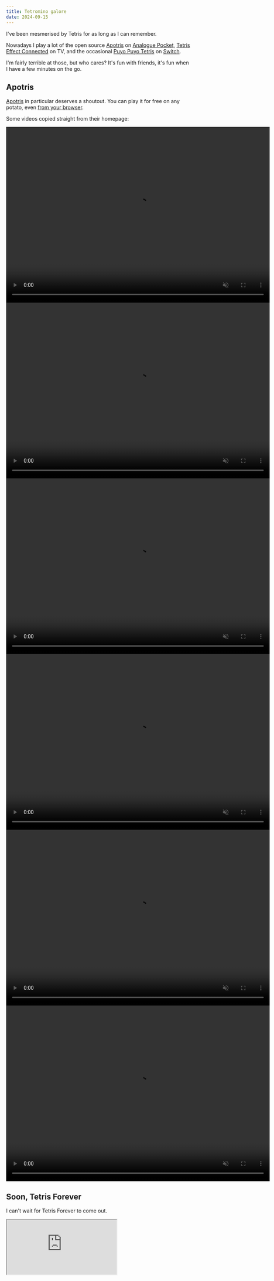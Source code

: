 ```yaml
---
title: Tetromino galore
date: 2024-09-15
---
```


I've been mesmerised by Tetris for as long as I can remember.

Nowadays I play a lot of the open source [Apotris](https://akouzoukos.com/apotris/) on [Analogue Pocket](https://www.analogue.co/pocket/),
[Tetris Effect Connected](https://www.tetriseffect.game/) on TV, and
the occasional [Puyo Puyo Tetris](https://puyo.sega.com/tetris/) on [Switch](https://www.nintendo.com/switch/).

I'm fairly terrible at those, but who cares? It's fun with friends, it's fun when I have a few minutes on the go.

## Apotris

[Apotris](https://akouzoukos.com/apotris/) in particular deserves a shoutout.
You can play it for free on any potato, even [from your browser](https://akouzoukos.com/apotris/play/).

Some videos copied straight from their homepage:

[<video class="half" width="720" height="480" src="/assets/apotris/demo1.webm" autoplay muted loop></video>](/assets/apotris/demo1.webm)
[<video class="half" width="720" height="480" src="/assets/apotris/demo2.webm" autoplay muted loop></video>](/assets/apotris/demo2.webm)
[<video class="half" width="720" height="480" src="/assets/apotris/demo3.webm" autoplay muted loop></video>](/assets/apotris/demo3.webm)
[<video class="half" width="720" height="480" src="/assets/apotris/demo4.webm" autoplay muted loop></video>](/assets/apotris/demo4.webm)
[<video class="half" width="720" height="480" src="/assets/apotris/demo5.webm" autoplay muted loop></video>](/assets/apotris/demo5.webm)
[<video class="half" width="720" height="480" src="/assets/apotris/demo6.webm" autoplay muted loop></video>](/assets/apotris/demo6.webm)

## Soon, Tetris Forever

I can't wait for Tetris Forever to come out.

<p><iframe
  loading="lazy"
  src="https://www.youtube-nocookie.com/embed/H_H8CNNMNec"
  allow="accelerometer;autoplay;clipboard-write;encrypted-media;gyroscope;picture-in-picture"
  allowfullscreen
></iframe></p>
